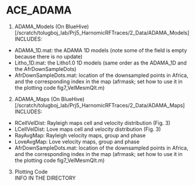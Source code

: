 # ACE_ADAMA

1. ADAMA_Models (On BlueHive) [/scratch/tolugboj_lab/Prj5_HarnomicRFTraces/2_Data/ADAMA_Models] <br>
INCLUDES: <br>
* ADAMA_1D.mat: the ADAMA 1D models (note some of the field is empty because there is no update)
* Litho_1D.mat: the Litho1.0 1D models (same order as the ADAMA_1D and the AfrDownSampleDots)
* AfrDownSampleDots.mat: location of the downsampled points in Africa, and the corresponding index in the map (afrmask; set how to use it in the plotting code fig7_VelMesmQlt.m) 

2. ADAMA_Maps  (On BlueHive) [/scratch/tolugboj_lab/Prj5_HarnomicRFTraces/2_Data/ADAMA_Maps] <br>
INCLUDES: <br>
* RCellVelDist: Rayleigh maps cell and velocity distribution (Fig. 3)
* LCellVelDist: Love maps cell and velocity distribution (Fig. 3)
* RayAvgMap: Rayleigh velocity maps, group and phase
* LoveAvgMap: Love velocity maps, group and phase
* AfrDownSampleDots.mat: location of the downsampled points in Africa, and the corresponding index in the map (afrmask; set how to use it in the plotting code fig7_VelMesmQlt.m) 

3. Plotting Code <br>
INFO IN THE DIRECTORY
